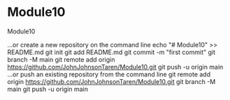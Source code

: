 # Module10
Module10

…or create a new repository on the command line
echo "# Module10" >> README.md
git init
git add README.md
git commit -m "first commit"
git branch -M main
git remote add origin https://github.com/JohnJohnsonTaren/Module10.git
git push -u origin main
…or push an existing repository from the command line
git remote add origin https://github.com/JohnJohnsonTaren/Module10.git
git branch -M main
git push -u origin main
